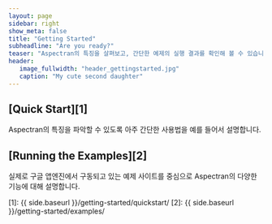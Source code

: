 ```yaml
---
layout: page
sidebar: right
show_meta: false
title: "Getting Started"
subheadline: "Are you ready?"
teaser: "Aspectran의 특징을 살펴보고, 간단한 예제의 실행 결과를 확인해 볼 수 있습니다."
header:
   image_fullwidth: "header_gettingstarted.jpg"
   caption: "My cute second daughter"
---
```


## [Quick Start][1]
Aspectran의 특징을 파악할 수 있도록 아주 간단한 사용법을 예를 들어서 설명합니다.

## [Running the Examples][2]
실제로 구글 앱엔진에서 구동되고 있는 예제 사이트를 중심으로 Aspectran의 다양한 기능에 대해 설명합니다.

[1]: {{ side.baseurl }}/getting-started/quickstart/
[2]: {{ side.baseurl }}/getting-started/examples/
